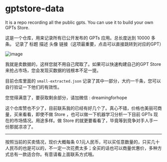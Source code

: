 # gptstore-data
It is a repo recording all the public gpts. You can use it to build your own GPTs Store.

这是一个仓库，用来记录所有已公开发布的 GPTs 应用。总长度达到 10000 多条。 
记录了 标题 描述 头像 链接（这项最重要，点击可以直接跳转到对应的GPT）

![image](https://github.com/sudo888samewick/gptstore-data/assets/150644414/9c736d92-931e-46b2-9bf5-ca046cebfdab)



我就是卖数据的，这样您就不用自己爬取了。如果可以快速构建自己的GPT Store来抢占市场，您会发现买数据的钱根本不足一提。

目前仓库里面的 `small-extracted.json` 记录了其中一部分，大约一千条，您可以自行验证一下他们的有效性。


您觉得满意了，要获取剩余部分，请加微信 : dreamingforhope

这个仓库赞也不少了，目前联系我的已经有好几个了。真心不错，价格也美丽可商量，买来看看，即使不做 Store ，也可以做一下机器学习分析一下目前 GPTs 现在的市场情况。用途多样。做 Store 的就更要看看了，毕竟等到竞争对手人手一份那就凉凉了。

------------------------------
按照当前的买卖情况，现价大概每条 0.1元人民币，可以买任意数量的，只买几十人民币的也是可以的，不一定一次花费太多；全买的话也可以商量优惠价，多种方式总有一款适合你。有意请看上面联系方式哦。
